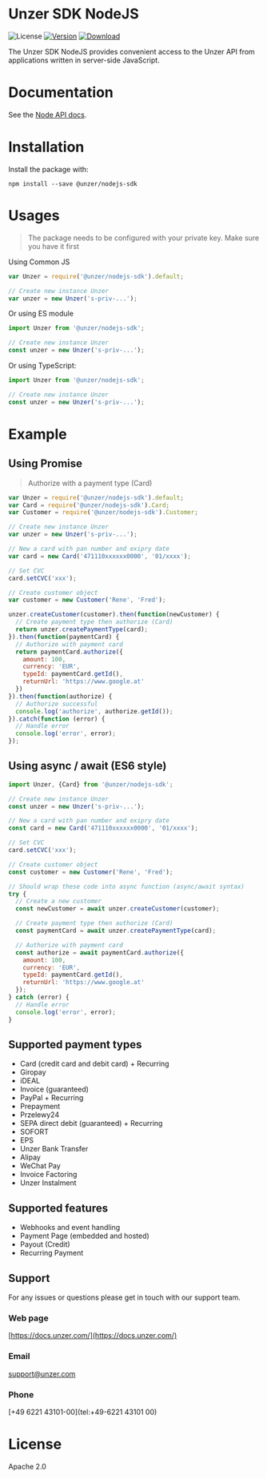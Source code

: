 # Unzer SDK NodeJS

![License](https://img.shields.io/npm/l/@unzer/nodejs-sdk.svg)
[![Version](https://img.shields.io/npm/v/@unzer/nodejs-sdk.svg)](https://www.npmjs.com/package/@unzer/nodejs-sdk)
[![Download](https://img.shields.io/npm/dw/@unzer/nodejs-sdk.svg)](https://www.npmjs.com/package/@unzer/nodejs-sdk)

The Unzer SDK NodeJS provides convenient access to the Unzer API from
applications written in server-side JavaScript.

# **Documentation**

See the [Node API docs](https://docs.unzer.com/docs/nodejs-sdk).

# **Installation**

Install the package with:

    npm install --save @unzer/nodejs-sdk

# **Usages**

> The package needs to be configured with your private key. Make sure you have it first

Using Common JS
``` js
var Unzer = require('@unzer/nodejs-sdk').default;

// Create new instance Unzer
var unzer = new Unzer('s-priv-...');
```

Or using ES module

``` js
import Unzer from '@unzer/nodejs-sdk';

// Create new instance Unzer
const unzer = new Unzer('s-priv-...');
```

Or using TypeScript:

``` ts
import Unzer from '@unzer/nodejs-sdk';

// Create new instance Unzer
const unzer = new Unzer('s-priv-...');
```

# **Example**
## Using Promise
> Authorize with a payment type (Card)
```js
var Unzer = require('@unzer/nodejs-sdk').default;
var Card = require('@unzer/nodejs-sdk').Card;
var Customer = require('@unzer/nodejs-sdk').Customer;

// Create new instance Unzer
var unzer = new Unzer('s-priv-...');

// New a card with pan number and exipry date
var card = new Card('471110xxxxxx0000', '01/xxxx');

// Set CVC
card.setCVC('xxx');

// Create customer object
var customer = new Customer('Rene', 'Fred');

unzer.createCustomer(customer).then(function(newCustomer) {
  // Create payment type then authorize (Card)
  return unzer.createPaymentType(card);
}).then(function(paymentCard) {    
  // Authorize with payment card
  return paymentCard.authorize({
    amount: 100,
    currency: 'EUR',
    typeId: paymentCard.getId(),
    returnUrl: 'https://www.google.at'
  })
}).then(function(authorize) {
  // Authorize successful
  console.log('authorize', authorize.getId());
}).catch(function (error) {
  // Handle error
  console.log('error', error);
});
```

## Using async / await (ES6 style)
```js
import Unzer, {Card} from '@unzer/nodejs-sdk';

// Create new instance Unzer
const unzer = new Unzer('s-priv-...');

// New a card with pan number and exipry date
const card = new Card('471110xxxxxx0000', '01/xxxx');

// Set CVC
card.setCVC('xxx');

// Create customer object
const customer = new Customer('Rene', 'Fred');

// Should wrap these code into async function (async/await syntax)
try {
  // Create a new customer
  const newCustomer = await unzer.createCustomer(customer);

  // Create payment type then authorize (Card)
  const paymentCard = await unzer.createPaymentType(card);

  // Authorize with payment card
  const authorize = await paymentCard.authorize({
    amount: 100,
    currency: 'EUR',
    typeId: paymentCard.getId(),
    returnUrl: 'https://www.google.at'
  });
} catch (error) {
  // Handle error
  console.log('error', error);
}
```

## Supported payment types
*   Card (credit card and debit card) + Recurring
*   Giropay
*   iDEAL
*   Invoice (guaranteed)
*   PayPal + Recurring
*   Prepayment
*   Przelewy24
*   SEPA direct debit (guaranteed) + Recurring
*   SOFORT
*   EPS
*   Unzer Bank Transfer
*   Alipay
*   WeChat Pay
*   Invoice Factoring
*   Unzer Instalment

## Supported features
*   Webhooks and event handling
*   Payment Page (embedded and hosted)
*   Payout (Credit)
*   Recurring Payment

## Support
For any issues or questions please get in touch with our support team.

### Web page
[https://docs.unzer.com/](https://docs.unzer.com/)

### Email
[support@unzer.com](mailto:support@unzer.com)

### Phone
[+49 6221 43101-00](tel:+49-6221 43101 00)

# **License**
Apache 2.0
